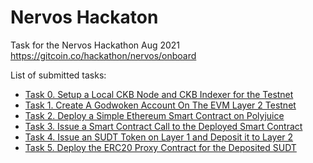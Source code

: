 # Nervos Hackaton

Task for the Nervos Hackathon Aug 2021 https://gitcoin.co/hackathon/nervos/onboard

List of submitted tasks:

- [Task 0. Setup a Local CKB Node and CKB Indexer for the Testnet](/task-0/README.md)
- [Task 1. Create A Godwoken Account On The EVM Layer 2 Testnet](/task-1/README.md)
- [Task 2. Deploy a Simple Ethereum Smart Contract on Polyjuice](/task-2/README.md)
- [Task 3. Issue a Smart Contract Call to the Deployed Smart Contract](/task-3/README.md)
- [Task 4. Issue an SUDT Token on Layer 1 and Deposit it to Layer 2](/task-4/README.md)
- [Task 5. Deploy the ERC20 Proxy Contract for the Deposited SUDT](/task-5/README.md)
